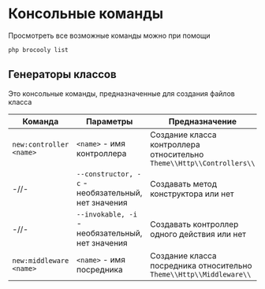 # Консольные команды

Просмотреть все возможные команды можно при помощи

```sh
php brocooly list
```

## Генераторы классов

Это консольные команды, предназначенные для создания файлов класса

| Команда | Параметры | Предназначение |
|---|---|---|
| `new:controller <name>` | `<name>` - имя контроллера | Создание класса контроллера относительно `Theme\\Http\\Controllers\\` |
| -//- | `--constructor, -c` - необязательный, нет значения | Создавать метод конструктора или нет |
| -//- | `--invokable, -i` - необязательный, нет значения | Создавать контроллер одного действия или нет |
| `new:middleware <name>` | `<name>` - имя посредника | Создание класса посредника относительно `Theme\\Http\\Middleware\\` 